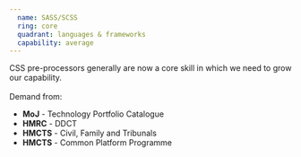 ```yaml
---
  name: SASS/SCSS
  ring: core
  quadrant: languages & frameworks
  capability: average
---
```

CSS pre-processors generally are now a core skill in which we need to grow our capability.
<br/><br/>Demand from: <ul><li><strong>MoJ</strong> - Technology Portfolio Catalogue</li><li><strong>HMRC</strong> - DDCT</li><li><strong>HMCTS</strong> - Civil, Family and Tribunals</li><li><strong>HMCTS</strong> - Common Platform Programme</li></ul>

